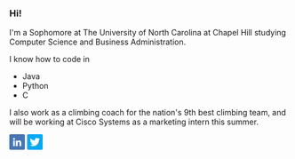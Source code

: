 ### Hi! 
I'm a Sophomore at The University of North Carolina at Chapel Hill studying Computer Science and Business Administration.

I know how to code in
- Java
- Python
- C

I also work as a climbing coach for the nation's 9th best climbing team, and will be working at Cisco Systems as a marketing intern this summer.

<a href="https://linkedin.com/in/kushsha" alt="LinkedIn"><img src="icons/linkedin.png" width=28px></a>
<a href="https://twitter.com/kushs_" alt="Twitter"><img src="icons/twitter.png" width=28px></a>
